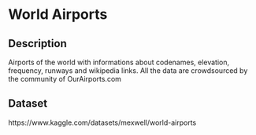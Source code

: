 # World Airports
<h2>Description</h2>
<p>Airports of the world with informations about codenames, elevation, frequency, runways and wikipedia links.
All the data are crowdsourced by the community of OurAirports.com</p>
<h2>Dataset</h2>https://www.kaggle.com/datasets/mexwell/world-airports 

